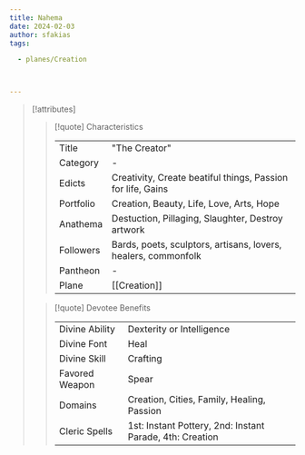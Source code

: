 ```yaml
---
title: Nahema
date: 2024-02-03
author: sfakias
tags:

  - planes/Creation



---
```

> [!attributes]
> 
> > [!quote] Characteristics
> >
> > | | |
> > | --- | --- |
> > | Title |  "The Creator" |
> > | Category |  - |
> > | Edicts |  Creativity, Create beatiful things, Passion for life, Gains |
> > | Portfolio |  Creation, Beauty, Life, Love, Arts, Hope |
> > | Anathema |  Destuction, Pillaging, Slaughter, Destroy artwork |
> > | Followers |  Bards, poets, sculptors, artisans, lovers, healers, commonfolk |
> > | Pantheon |  - |
> > | Plane |  [[Creation]] |
>
> > [!quote] Devotee Benefits
> > 
> > | | |
> > | --- | --- |
> > | Divine Ability |  Dexterity or Intelligence |
> > | Divine Font |  Heal |
> > | Divine Skill |  Crafting |
> > | Favored Weapon |  Spear |
> > | Domains |  Creation, Cities, Family, Healing, Passion |
> > | Cleric Spells |  1st: Instant Pottery, 2nd: Instant Parade, 4th: Creation |
